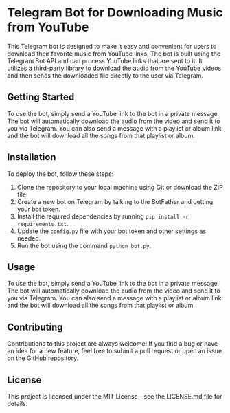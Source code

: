# Telegram Bot for Downloading Music from YouTube

This Telegram bot is designed to make it easy and convenient for users to download their favorite music from YouTube links. The bot is built using the Telegram Bot API and can process YouTube links that are sent to it. It utilizes a third-party library to download the audio from the YouTube videos and then sends the downloaded file directly to the user via Telegram. 

## Getting Started

To use the bot, simply send a YouTube link to the bot in a private message. The bot will automatically download the audio from the video and send it to you via Telegram. You can also send a message with a playlist or album link and the bot will download all the songs from that playlist or album.

## Installation

To deploy the bot, follow these steps:

1. Clone the repository to your local machine using Git or download the ZIP file.
2. Create a new bot on Telegram by talking to the BotFather and getting your bot token.
3. Install the required dependencies by running `pip install -r requirements.txt`.
4. Update the `config.py` file with your bot token and other settings as needed.
5. Run the bot using the command `python bot.py`.

## Usage

To use the bot, simply send a YouTube link to the bot in a private message. The bot will automatically download the audio from the video and send it to you via Telegram. You can also send a message with a playlist or album link and the bot will download all the songs from that playlist or album.

## Contributing

Contributions to this project are always welcome! If you find a bug or have an idea for a new feature, feel free to submit a pull request or open an issue on the GitHub repository.

## License

This project is licensed under the MIT License - see the LICENSE.md file for details.
